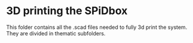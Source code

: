# 3D printing the SPiDbox

This folder contains all the .scad files needed to fully 3d print the system. They are divided in thematic subfolders.
